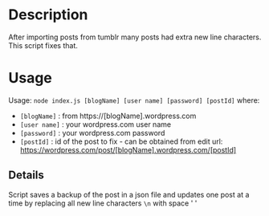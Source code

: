 # Description
After importing posts from tumblr many posts had extra new line characters.
This script fixes that.

# Usage
Usage: `node index.js [blogName] [user name] [password] [postId]`
where:

* `[blogName]` : from https://[blogName].wordpress.com
* `[user name]` : your wordpress.com user name
* `[password]` : your wordpress.com password
* `[postId]` : id of the post to fix - can be obtained from edit url: https://wordpress.com/post/[blogName].wordpress.com/[postId]

## Details
Script saves a backup of the post in a json file and updates one post at a time by replacing all new line characters `\n` with space ' '
